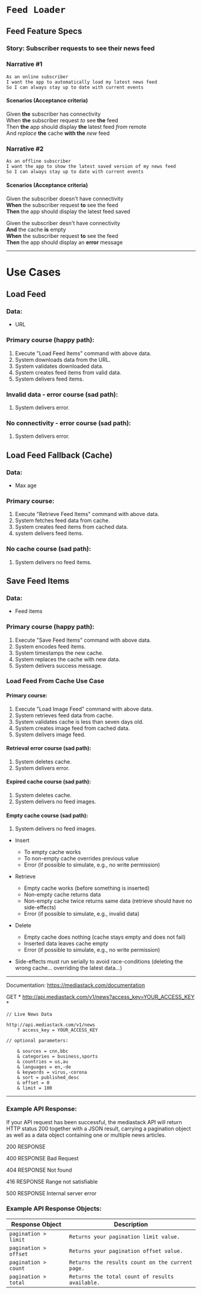 # ``Feed Loader``

## Feed Feature Specs

### Story: Subscriber requests to see their news feed

### Narrative #1
```
As an online subscriber  
I want the app to automatically load my latest news feed  
So I can always stay up to date with current events
```

#### Scenarios (Acceptance criteria)
>
Given __the__ subscriber has connectivity  
When __the__ subscriber request *to* see __the__ feed  
Then __the__ app should display __the__ latest feed *from* remote  
  And *replace* __the__ cache __with the__ *new* feed


### Narrative #2
```
As an offline subscriber  
I want the app to show the latest saved version of my news feed  
So I can always stay up to date with current events
```

#### Scenarios (Acceptance criteria)
>
Given the subscriber doesn't have connectivity  
__When__ the subscriber request __to__ see the feed  
__Then__ the app should display the latest feed saved

>
Given the subscriber desn't have connectivity  
__And__ the cache __is__ empty  
__When__ the subscriber request __to__ see the feed  
__Then__ the app should display an __error__ message

---

# Use Cases

## Load Feed

### Data:
- URL

### Primary course (happy path):
1. Execute "Load Feed Items" command with above data.  
2. System downloads data from the URL.
3. System validates downloaded data.
4. System creates feed items from valid data.
5. System delivers feed items.

### Invalid data - error course (sad path):
1. System delivers error.  

### No connectivity - error course (sad path):
1. System delivers error.  

## Load Feed Fallback (Cache)

### Data:
- Max age

### Primary course:
1. Execute "Retrieve Feed Items" command with above data.  
2. System fetches feed data from cache.  
3. System creates feed items from cached data.  
4. system delivers feed items.  

### No cache course (sad path):
1. System delivers no feed items.

## Save Feed Items

### Data:
- Feed items

### Primary course (happy path):
1. Execute "Save Feed Items" command with above data.  
2. System encodes feed items.  
3. System timestamps the new cache.  
4. System replaces the cache with new data.  
5. System delivers success message.

### Load Feed From Cache Use Case

#### Primary course:
1. Execute "Load Image Feed" command with above data.
2. System retrieves feed data from cache.
3. System validates cache is less than seven days old.
4. System creates image feed from cached data.
5. System delivers image feed.

#### Retrieval error course (sad path):
1. System deletes cache.
2. System delivers error.

#### Expired cache course (sad path):
1. System deletes cache.
2. System delivers no feed images.

#### Empty cache course (sad path):
1. System delivers no feed images.

- Insert
    - To empty cache works
    - To non-empty cache overrides previous value
    - Error (if possible to simulate, e.g., no write permission)

- Retrieve
    - Empty cache works (before something is inserted)
    - Non-empty cache returns data
    - Non-empty cache twice returns same data (retrieve should have no side-effects)
    - Error (if possible to simulate, e.g., invalid data)

- Delete
    - Empty cache does nothing (cache stays empty and does not fail)
    - Inserted data leaves cache empty
    - Error (if possible to simulate, e.g., no write permission)

- Side-effects must run serially to avoid race-conditions (deleting the wrong cache... overriding the latest data...)
---
Documentation: https://mediastack.com/documentation

GET * http://api.mediastack.com/v1/news?access_key=YOUR_ACCESS_KEY *

```
// Live News Data

http://api.mediastack.com/v1/news
    ? access_key = YOUR_ACCESS_KEY
    
// optional parameters: 

    & sources = cnn,bbc
    & categories = business,sports
    & countries = us,au
    & languages = en,-de
    & keywords = virus,-corona
    & sort = published_desc
    & offset = 0
    & limit = 100
```

---

### Example API Response:

If your API request has been successful, the mediastack API will return HTTP status 200 together with a JSON result, carrying a pagination object as well as a data object containing one or multiple news articles.

200 RESPONSE

400 RESPONSE
Bad Request

404 RESPONSE
Not found

416 RESPONSE
Range not satisfiable

500 RESPONSE
Internal server error

### Example API Response Objects:

| Response Object                      | Description                                                   |
|--------------------------------------|---------------------------------------------------------------|
| `pagination > limit`                 | `Returns your pagination limit value.`                        |
| `pagination > offset`                | `Returns your pagination offset value.`                       |
| `pagination > count`                 | `Returns the results count on the current page.`              |
| `pagination > total`                 | `Returns the total count of results available.`               |
